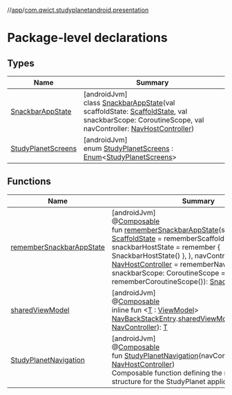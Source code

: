 //[app](../../index.md)/[com.qwict.studyplanetandroid.presentation](index.md)

# Package-level declarations

## Types

| Name | Summary |
|---|---|
| [SnackbarAppState](-snackbar-app-state/index.md) | [androidJvm]<br>class [SnackbarAppState](-snackbar-app-state/index.md)(val scaffoldState: [ScaffoldState](https://developer.android.com/reference/kotlin/androidx/compose/material/ScaffoldState.html), val snackbarScope: CoroutineScope, val navController: [NavHostController](https://developer.android.com/reference/kotlin/androidx/navigation/NavHostController.html)) |
| [StudyPlanetScreens](-study-planet-screens/index.md) | [androidJvm]<br>enum [StudyPlanetScreens](-study-planet-screens/index.md) : [Enum](https://kotlinlang.org/api/latest/jvm/stdlib/kotlin/-enum/index.html)&lt;[StudyPlanetScreens](-study-planet-screens/index.md)&gt; |

## Functions

| Name | Summary |
|---|---|
| [rememberSnackbarAppState](remember-snackbar-app-state.md) | [androidJvm]<br>@[Composable](https://developer.android.com/reference/kotlin/androidx/compose/runtime/Composable.html)<br>fun [rememberSnackbarAppState](remember-snackbar-app-state.md)(scaffoldState: [ScaffoldState](https://developer.android.com/reference/kotlin/androidx/compose/material/ScaffoldState.html) = rememberScaffoldState(         snackbarHostState = remember {             SnackbarHostState()         },     ), navController: [NavHostController](https://developer.android.com/reference/kotlin/androidx/navigation/NavHostController.html) = rememberNavController(), snackbarScope: CoroutineScope = rememberCoroutineScope()): [SnackbarAppState](-snackbar-app-state/index.md) |
| [sharedViewModel](shared-view-model.md) | [androidJvm]<br>@[Composable](https://developer.android.com/reference/kotlin/androidx/compose/runtime/Composable.html)<br>inline fun &lt;[T](shared-view-model.md) : [ViewModel](https://developer.android.com/reference/kotlin/androidx/lifecycle/ViewModel.html)&gt; [NavBackStackEntry](https://developer.android.com/reference/kotlin/androidx/navigation/NavBackStackEntry.html).[sharedViewModel](shared-view-model.md)(navController: [NavController](https://developer.android.com/reference/kotlin/androidx/navigation/NavController.html)): [T](shared-view-model.md) |
| [StudyPlanetNavigation](-study-planet-navigation.md) | [androidJvm]<br>@[Composable](https://developer.android.com/reference/kotlin/androidx/compose/runtime/Composable.html)<br>fun [StudyPlanetNavigation](-study-planet-navigation.md)(navController: [NavHostController](https://developer.android.com/reference/kotlin/androidx/navigation/NavHostController.html))<br>Composable function defining the navigation structure for the StudyPlanet application. |
